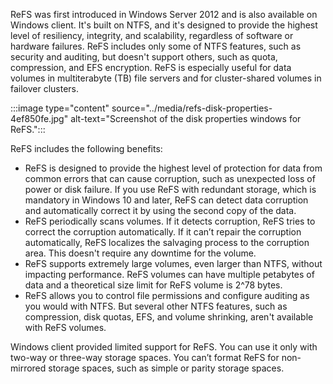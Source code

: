 ReFS was first introduced in Windows Server 2012 and is also available on Windows client. It's built on NTFS, and it's designed to provide the highest level of resiliency, integrity, and scalability, regardless of software or hardware failures. ReFS includes only some of NTFS features, such as security and auditing, but doesn't support others, such as quota, compression, and EFS encryption. ReFS is especially useful for data volumes in multiterabyte (TB) file servers and for cluster-shared volumes in failover clusters.

:::image type="content" source="../media/refs-disk-properties-4ef850fe.jpg" alt-text="Screenshot of the disk properties windows for ReFS.":::


ReFS includes the following benefits:

 -  ReFS is designed to provide the highest level of protection for data from common errors that can cause corruption, such as unexpected loss of power or disk failure. If you use ReFS with redundant storage, which is mandatory in Windows 10 and later, ReFS can detect data corruption and automatically correct it by using the second copy of the data.
 -  ReFS periodically scans volumes. If it detects corruption, ReFS tries to correct the corruption automatically. If it can’t repair the corruption automatically, ReFS localizes the salvaging process to the corruption area. This doesn't require any downtime for the volume.
 -  ReFS supports extremely large volumes, even larger than NTFS, without impacting performance. ReFS volumes can have multiple petabytes of data and a theoretical size limit for ReFS volume is 2^78 bytes.
 -  ReFS allows you to control file permissions and configure auditing as you would with NTFS. But several other NTFS features, such as compression, disk quotas, EFS, and volume shrinking, aren't available with ReFS volumes.

Windows client provided limited support for ReFS. You can use it only with two-way or three-way storage spaces. You can’t format ReFS for non-mirrored storage spaces, such as simple or parity storage spaces.
